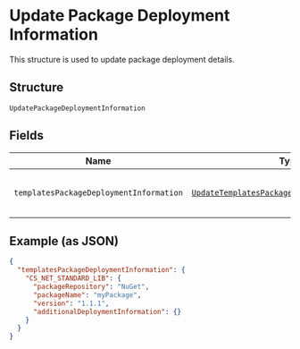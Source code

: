 
# Update Package Deployment Information

This structure is used to update package deployment details.

## Structure

`UpdatePackageDeploymentInformation`

## Fields

| Name | Type | Tags | Description |
|  --- | --- | --- | --- |
| `templatesPackageDeploymentInformation` | [`UpdateTemplatesPackageDeploymentInformation`](/doc/models/update-templates-package-deployment-information.md) | Required | Encapsulates Package Deployment Details |

## Example (as JSON)

```json
{
  "templatesPackageDeploymentInformation": {
    "CS_NET_STANDARD_LIB": {
      "packageRepository": "NuGet",
      "packageName": "myPackage",
      "version": "1.1.1",
      "additionalDeploymentInformation": {}
    }
  }
}
```

